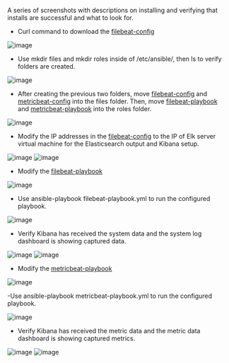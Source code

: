 A series of screenshots with descriptions on installing and verifying that installs are successful and what to look for.

- Curl command to download the [filebeat-config](https://github.com/Pakaday/OSU-Cybersecurity-Project-1/blob/main/Linux/filebeat-config.yml.txt)

![image](https://github.com/Pakaday/OSU-Cybersecurity-Project-1/blob/main/Images/FileBeat_Download.png)

- Use mkdir files and mkdir roles inside of /etc/ansible/, then ls to verify folders are created.

![image](https://github.com/Pakaday/OSU-Cybersecurity-Project-1/blob/main/Images/Ansible_Folders.png)

- After creating the previous two folders, move [filebeat-config](https://github.com/Pakaday/OSU-Cybersecurity-Project-1/blob/main/Linux/filebeat-config.yml.txt) and [metricbeat-config](https://github.com/Pakaday/OSU-Cybersecurity-Project-1/blob/main/Linux/metricbeat-config.txt) into the files folder. Then, move [filebeat-playbook](https://github.com/Pakaday/OSU-Cybersecurity-Project-1/blob/main/Ansible/filebeat-playbook.yml) and [metricbeat-playbook](https://github.com/Pakaday/OSU-Cybersecurity-Project-1/blob/main/Ansible/metricbeat-playbook.yml) into the roles folder.

![image](https://github.com/Pakaday/OSU-Cybersecurity-Project-1/blob/main/Images/Ansible_Folders_Confirm.png)

- Modify the IP addresses in the [filebeat-config](https://github.com/Pakaday/OSU-Cybersecurity-Project-1/blob/main/Linux/filebeat-config.yml.txt) to the IP of Elk server virtual machine for the Elasticsearch output and Kibana setup.

![image](https://github.com/Pakaday/OSU-Cybersecurity-Project-1/blob/main/Images/Filebeat_IP_Config.png) ![image](https://github.com/Pakaday/OSU-Cybersecurity-Project-1/blob/main/Images/Filebeat_IP_Config_2.png)

- Modify the [filebeat-playbook](https://github.com/Pakaday/OSU-Cybersecurity-Project-1/blob/main/Ansible/filebeat-playbook.yml)

![image](https://github.com/Pakaday/OSU-Cybersecurity-Project-1/blob/main/Images/Filebeat_Playbook.png)

- Use ansible-playbook filebeat-playbook.yml to run the configured playbook.

![image](https://github.com/Pakaday/OSU-Cybersecurity-Project-1/blob/main/Images/Filebeat_Run.png)

- Verify Kibana has received the system data and the system log dashboard is showing captured data.

![image](https://github.com/Pakaday/OSU-Cybersecurity-Project-1/blob/main/Images/Kibanasys.png) ![image](https://github.com/Pakaday/OSU-Cybersecurity-Project-1/blob/main/Images/Kibanasys1.png)

- Modify the [metricbeat-playbook](https://github.com/Pakaday/OSU-Cybersecurity-Project-1/blob/main/Ansible/metricbeat-playbook.yml)

![image](https://github.com/Pakaday/OSU-Cybersecurity-Project-1/blob/main/Images/Metricbeat_Playbook.png)

-Use ansible-playbook metricbeat-playbook.yml to run the configured playbook.

![image](https://github.com/Pakaday/OSU-Cybersecurity-Project-1/blob/main/Images/Metricbeat_Run.png)

- Verify Kibana has received the metric data and the metric data dashboard is showing captured metrics.

![image](https://github.com/Pakaday/OSU-Cybersecurity-Project-1/blob/main/Images/Kibanametric.png) ![image](https://github.com/Pakaday/OSU-Cybersecurity-Project-1/blob/main/Images/Kibanametric1.png)
